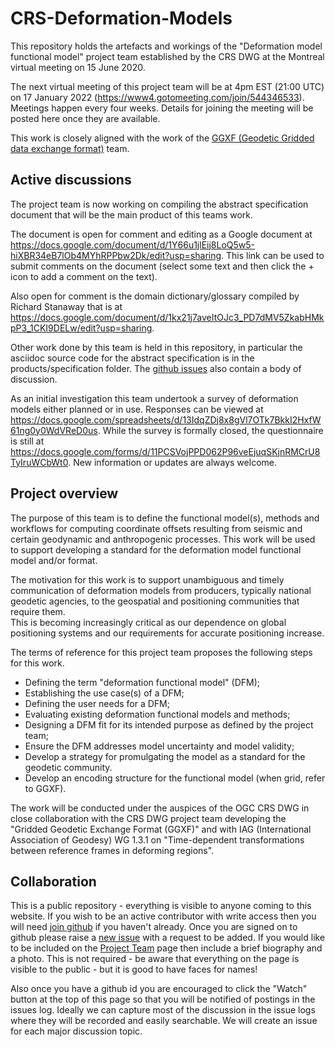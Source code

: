 CRS-Deformation-Models
======================

This repository holds the artefacts and workings of the "Deformation model functional model" project team established by the CRS DWG at the Montreal virtual meeting on 15 June 2020. 

The next virtual meeting of this project team will be at 4pm EST (21:00 UTC) on 17 January 2022 (https://www4.gotomeeting.com/join/544346533).  Meetings happen every four weeks. Details for joining the meeting will be posted here once they are available.

<!--
2020-09-07  https://www4.gotomeeting.com/join/494053021
2020-10-05 https://www4.gotomeeting.com/join/516068053
Note: EDT ends Nov 1
2020-11-02  https://www4.gotomeeting.com/join/882484381

2020-11-30  https://www4.gotomeeting.com/join/270784501
2020-12-28  https://www4.gotomeeting.com/join/437263613
2021-01-25  https://www4.gotomeeting.com/join/150445909
2021-02-22  https://www4.gotomeeting.com/join/577891581
2021-03-15  https://www4.gotomeeting.com/join/118008085
2021-04-12  https://www4.gotomeeting.com/join/694181949 20:00 UTC
2021-05-10	https://www4.gotomeeting.com/join/381926869
2021-06-07	https://www4.gotomeeting.com/join/792144133
2021-07-05	https://www4.gotomeeting.com/join/517573469
2021-08-02	https://www4.gotomeeting.com/join/403879845
2021-08-30	https://www4.gotomeeting.com/join/938424573

2021-09-27	https://www4.gotomeeting.com/join/449738333
2021-10-25      https://www4.gotomeeting.com/join/114555821
2021-11-22      https://www4.gotomeeting.com/join/864247981 21:00 UTC
2021-12-20      https://www4.gotomeeting.com/join/207460949

2022-01-17 https://www4.gotomeeting.com/join/544346533
2022-02-14 https://www4.gotomeeting.com/join/606539877
2022-03-14 https://www4.gotomeeting.com/join/616024989 20:00 UTC
2022-04-11 https://www4.gotomeeting.com/join/463903845

GGXF 2022-01-10 https://www4.gotomeeting.com/join/178306341
GGXF 2022-01-31 https://www4.gotomeeting.com/join/426755581
GGXF 2022-02-28 https://www4.gotomeeting.com/join/950826069
GGXF 2022-03-28 https://www4.gotomeeting.com/join/477678237
GGXF 2022-04-25 https://www4.gotomeeting.com/join/237877533

-->

This work is closely aligned with the work of the [GGXF (Geodetic Gridded data exchange format)](https://github.com/opengeospatial/CRS-Gridded-Geodetic-data-eXchange-Format) team.

## Active discussions

The project team is now working on compiling the abstract specification document that will be the main product of this teams work.

The document is open for comment and editing as a Google document at 
https://docs.google.com/document/d/1Y66u1jlEij8LoQ5w5-hiXBR34eB7lOb4MYhRPPbw2Dk/edit?usp=sharing.  This link can be used to submit comments on the document (select some text and then click the + icon to add a comment on the text).  

Also open for comment is the domain dictionary/glossary compiled by Richard Stanaway that is at https://docs.google.com/document/d/1kx21j7aveItOJc3_PD7dMV5ZkabHMkpP3_1CKI9DELw/edit?usp=sharing.  

Other work done by this team is held in this repository, in particular the asciidoc source code for the abstract specification is in the products/specification folder.  The [github issues](https://github.com/opengeospatial/CRS-Deformation-Models/issues?q=is%3Aissue) also contain a body of discussion.

As an initial investigation this team undertook a survey of deformation models either planned or in use. Responses can be viewed at https://docs.google.com/spreadsheets/d/13IdqZDj8x8gVl7OTk7BkkI2HxfW61ng0y0WdVReD0us.  While the survey is formally closed, the questionnaire is still at https://docs.google.com/forms/d/11PCSVojPPD062P96veEjuqSKjnRMCrU8TyIruWCbWt0.  New information or updates are always welcome. 

## Project overview

The purpose of this team is to define the functional model(s), methods and workflows for computing coordinate offsets resulting from seismic and certain geodynamic and anthropogenic processes.  This work will be used to support developing
a standard for the deformation model functional model and/or format.

The motivation for this work is to support unambiguous and timely communication of deformation models from producers, typically national geodetic agencies, to the geospatial and positioning communities that require them.  
This is becoming increasingly critical as our dependence on global positioning systems and our requirements for accurate positioning increase.

The terms of reference for this project team proposes the following steps for this work. 

* Defining the term "deformation functional model" (DFM);
* Establishing the use case(s) of a DFM;
* Defining the user needs for a DFM;
* Evaluating existing deformation functional models and methods;
* Designing a DFM fit for its intended purpose as defined by the project team; 
* Ensure the DFM addresses model uncertainty and model validity;
* Develop a strategy for promulgating the model as a standard for the geodetic community.
* Develop an encoding structure for the functional model (when grid, refer to GGXF).

The work will be conducted under the auspices of the OGC CRS DWG in close collaboration with the CRS DWG project team developing the "Gridded Geodetic Exchange Format (GGXF)" and with IAG (International Association of Geodesy) WG 1.3.1 on "Time-dependent transformations between reference frames in deforming regions". 

## Collaboration

This is a public repository - everything is visible to anyone coming to this
website.  If you wish to be an active contributor with write access then you 
will need [join github](https://github.com/join) if you haven't already.  Once
you are signed on to github please raise a [new issue](https://github.com/opengeospatial/CRS-Deformation-Models/issues/new) with a request to be added.  If you would like to be included on the 
[Project Team](https://github.com/opengeospatial/CRS-Deformation-Models/wiki/Project-team) page then include a brief biography and a photo.  This is not 
required - be aware that everything on the page is visible to the public -  but it is good to have faces for names!  

Also once you have a github id you are encouraged to click the "Watch" button at the top of this page so that you will be notified of postings in the issues log.  Ideally we can capture most of the discussion in the issue logs where they will be recorded and easily searchable.  We will create an issue for each major discussion topic.


